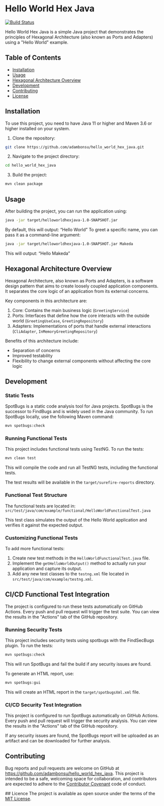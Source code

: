 # Hello World Hex Java

[![Build Status](https://github.com/adambonsu/hello_world_hex_java/actions/workflows/ci-cd.yml/badge.svg)](https://github.com/adambonsu/hello_world_hex_java/actions/workflows/ci-cd.yml)

Hello World Hex Java is a simple Java project that demonstrates the principles of Hexagonal Architecture (also known as Ports and Adapters) using a "Hello World" example.

## Table of Contents

- [Installation](#installation)
- [Usage](#usage)
- [Hexagonal Architecture Overview](#hexagonal-architecture-overview)
- [Development](#development)
- [Contributing](#contributing)
- [License](#license)


## Installation

To use this project, you need to have Java 11 or higher and Maven 3.6 or higher installed on your system.

1. Clone the repository:
```bash
git clone https://github.com/adambonsu/hello_world_hex_java.git

```

2. Navigate to the project directory:
```bash
cd hello_world_hex_java

```
3. Build the project:
```bash
mvn clean package

```


## Usage

After building the project, you can run the application using:

```bash
java -jar target/helloworldhexjava-1.0-SNAPSHOT.jar

```
By default, this will output: “Hello World”
To greet a specific name, you can pass it as a command-line argument:
```bash
java -jar target/helloworldhexjava-1.0-SNAPSHOT.jar Makeda

```
This will output: “Hello Makeda”

## Hexagonal Architecture Overview
Hexagonal Architecture, also known as Ports and Adapters, is a software design pattern that aims to create loosely coupled application components. It separates the core logic of an application from its external concerns.

Key components in this architecture are:
1.	Core: Contains the main business logic (`GreetingService`)
2.	Ports: Interfaces that define how the core interacts with the outside world (`GreetingUseCase`, `GreetingRepository`)
3.	Adapters: Implementations of ports that handle external interactions (`CliAdapter`, `InMemoryGreetingRepository`)

Benefits of this architecture include:
* Separation of concerns
* Improved testability
* Flexibility to change external components without affecting the core logic


## Development

### Static Tests
SpotBugs is a static code analysis tool for Java projects. SpotBugs is the successor to FindBugs and is widely used in the Java community.
To run SpotBugs locally, use the following Maven command:
```bash
mvn spotbugs:check

```

### Running Functional Tests

This project includes functional tests using TestNG. To run the tests:
```bash
mvn clean test

```
This will compile the code and run all TestNG tests, including the functional tests.

The test results will be available in the `target/surefire-reports` directory.

### Functional Test Structure

The functional tests are located in:
`src/test/java/com/example/functional/HelloWorldFunctionalTest.java`

This test class simulates the output of the Hello World application and verifies it against the expected output.


### Customizing Functional Tests

To add more functional tests:

1. Create new test methods in the `HelloWorldFunctionalTest.java` file.
2. Implement the `getHelloWorldOutput()` method to actually run your application and capture its output.
3. Add any new test classes to the `testng.xml` file located in `src/test/java/com/example/testng.xml`.


## CI/CD Functional Test Integration
The project is configured to run these tests automatically on GitHub Actions. Every push and pull request will trigger the test suite. You can view the results in the "Actions" tab of the GitHub repository.



### Running Security Tests

This project includes security tests using spotbugs with the FindSecBugs plugin. To run the tests:
```bash
mvn spotbugs:check

```
This will run SpotBugs and fail the build if any security issues are found.

To generate an HTML report, use:
```bash
mvn spotbugs:gui

```
This will create an HTML report in the `target/spotbugsXml.xml` file.

### CI/CD Security Test Integration

This project is configured to run SpotBugs automatically on GitHub Actions. Every push and pull request will trigger the security analysis. You can view the results in the "Actions" tab of the GitHub repository.

If any security issues are found, the SpotBugs report will be uploaded as an artifact and can be downloaded for further analysis.


## Contributing
Bug reports and pull requests are welcome on GitHub at https://github.com/adambonsu/hello_world_hex_java. This project is intended to be a safe, welcoming space for collaboration, and contributors are expected to adhere to the [Contributor Covenant](https://www.contributor-covenant.org/) code of conduct.

## Licence
The project is available as open source under the terms of the [MIT License](https://opensource.org/license/MIT).

